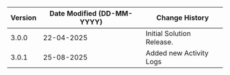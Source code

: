 | **Version** | **Date Modified (DD-MM-YYYY)** | **Change History**        |
|-------------|--------------------------------|---------------------------|
| 3.0.0       | 22-04-2025                     | Initial Solution Release. | 
| 3.0.1       | 25-08-2025                     | Added new Activity Logs   | 
